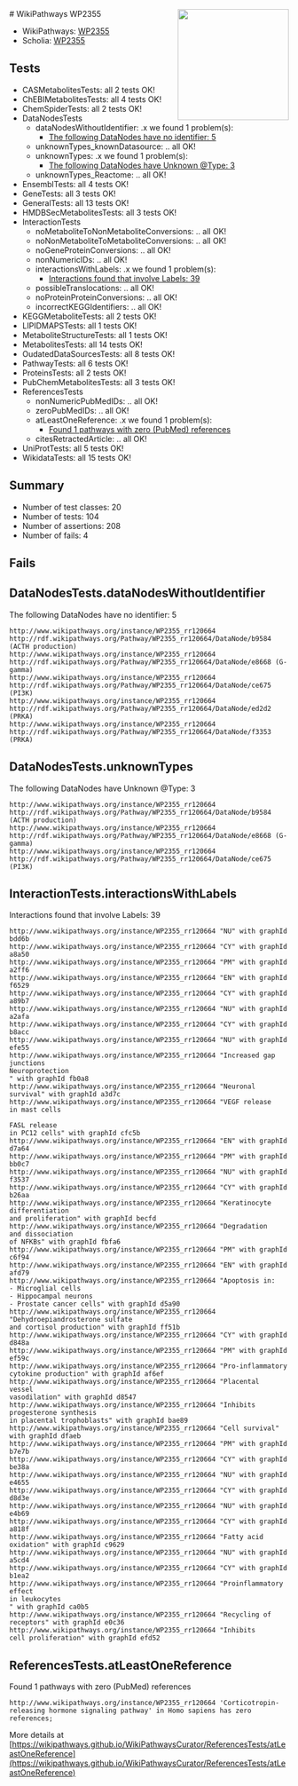 <img style="float: right; width: 200px" src="https://upload.wikimedia.org/wikipedia/commons/thumb/8/83/Wplogo_with_text_500.png/640px-Wplogo_with_text_500.png" />
# WikiPathways WP2355

* WikiPathways: [WP2355](https://wikipathways.org/pathways/WP2355)
* Scholia: [WP2355](https://scholia.toolforge.org/wikipathways/WP2355)
## Tests
* CASMetabolitesTests: all 2 tests OK!
* ChEBIMetabolitesTests: all 4 tests OK!
* ChemSpiderTests: all 2 tests OK!
* DataNodesTests
    * dataNodesWithoutIdentifier: .x we found 1 problem(s):
        * [The following DataNodes have no identifier: 5](#d2d32fa4)
    * unknownTypes_knownDatasource: .. all OK!
    * unknownTypes: .x we found 1 problem(s):
        * [The following DataNodes have Unknown @Type: 3](#839973e1)
    * unknownTypes_Reactome: .. all OK!
* EnsemblTests: all 4 tests OK!
* GeneTests: all 3 tests OK!
* GeneralTests: all 13 tests OK!
* HMDBSecMetabolitesTests: all 3 tests OK!
* InteractionTests
    * noMetaboliteToNonMetaboliteConversions: .. all OK!
    * noNonMetaboliteToMetaboliteConversions: .. all OK!
    * noGeneProteinConversions: .. all OK!
    * nonNumericIDs: .. all OK!
    * interactionsWithLabels: .x we found 1 problem(s):
        * [Interactions found that involve Labels: 39](#fe97a8ff)
    * possibleTranslocations: .. all OK!
    * noProteinProteinConversions: .. all OK!
    * incorrectKEGGIdentifiers: .. all OK!
* KEGGMetaboliteTests: all 2 tests OK!
* LIPIDMAPSTests: all 1 tests OK!
* MetaboliteStructureTests: all 1 tests OK!
* MetabolitesTests: all 14 tests OK!
* OudatedDataSourcesTests: all 8 tests OK!
* PathwayTests: all 6 tests OK!
* ProteinsTests: all 2 tests OK!
* PubChemMetabolitesTests: all 3 tests OK!
* ReferencesTests
    * nonNumericPubMedIDs: .. all OK!
    * zeroPubMedIDs: .. all OK!
    * atLeastOneReference: .x we found 1 problem(s):
        * [Found 1 pathways with zero (PubMed) references](#d0a459f0)
    * citesRetractedArticle: .. all OK!
* UniProtTests: all 5 tests OK!
* WikidataTests: all 15 tests OK!


## Summary

* Number of test classes: 20
* Number of tests: 104
* Number of assertions: 208
* Number of fails: 4

## Fails

<a name="d2d32fa4" />

## DataNodesTests.dataNodesWithoutIdentifier

The following DataNodes have no identifier: 5
```
http://www.wikipathways.org/instance/WP2355_rr120664 http://rdf.wikipathways.org/Pathway/WP2355_rr120664/DataNode/b9584 (ACTH production)
http://www.wikipathways.org/instance/WP2355_rr120664 http://rdf.wikipathways.org/Pathway/WP2355_rr120664/DataNode/e8668 (G-gamma)
http://www.wikipathways.org/instance/WP2355_rr120664 http://rdf.wikipathways.org/Pathway/WP2355_rr120664/DataNode/ce675 (PI3K)
http://www.wikipathways.org/instance/WP2355_rr120664 http://rdf.wikipathways.org/Pathway/WP2355_rr120664/DataNode/ed2d2 (PRKA)
http://www.wikipathways.org/instance/WP2355_rr120664 http://rdf.wikipathways.org/Pathway/WP2355_rr120664/DataNode/f3353 (PRKA)
```

<a name="839973e1" />

## DataNodesTests.unknownTypes

The following DataNodes have Unknown @Type: 3
```
http://www.wikipathways.org/instance/WP2355_rr120664 http://rdf.wikipathways.org/Pathway/WP2355_rr120664/DataNode/b9584 (ACTH production)
http://www.wikipathways.org/instance/WP2355_rr120664 http://rdf.wikipathways.org/Pathway/WP2355_rr120664/DataNode/e8668 (G-gamma)
http://www.wikipathways.org/instance/WP2355_rr120664 http://rdf.wikipathways.org/Pathway/WP2355_rr120664/DataNode/ce675 (PI3K)
```

<a name="fe97a8ff" />

## InteractionTests.interactionsWithLabels

Interactions found that involve Labels: 39
```
http://www.wikipathways.org/instance/WP2355_rr120664 "NU" with graphId bdd6b
http://www.wikipathways.org/instance/WP2355_rr120664 "CY" with graphId a8a50
http://www.wikipathways.org/instance/WP2355_rr120664 "PM" with graphId a2ff6
http://www.wikipathways.org/instance/WP2355_rr120664 "EN" with graphId f6529
http://www.wikipathways.org/instance/WP2355_rr120664 "CY" with graphId a89b7
http://www.wikipathways.org/instance/WP2355_rr120664 "NU" with graphId a2afa
http://www.wikipathways.org/instance/WP2355_rr120664 "CY" with graphId b8acc
http://www.wikipathways.org/instance/WP2355_rr120664 "NU" with graphId efe55
http://www.wikipathways.org/instance/WP2355_rr120664 "Increased gap junctions
Neuroprotection
" with graphId fb0a8
http://www.wikipathways.org/instance/WP2355_rr120664 "Neuronal
survival" with graphId a3d7c
http://www.wikipathways.org/instance/WP2355_rr120664 "VEGF release
in mast cells

FASL release
in PC12 cells" with graphId cfc5b
http://www.wikipathways.org/instance/WP2355_rr120664 "EN" with graphId d7a64
http://www.wikipathways.org/instance/WP2355_rr120664 "PM" with graphId bb0c7
http://www.wikipathways.org/instance/WP2355_rr120664 "NU" with graphId f3537
http://www.wikipathways.org/instance/WP2355_rr120664 "CY" with graphId b26aa
http://www.wikipathways.org/instance/WP2355_rr120664 "Keratinocyte
differentiation
and proliferation" with graphId becfd
http://www.wikipathways.org/instance/WP2355_rr120664 "Degradation
and dissociation
of NFKBs" with graphId fbfa6
http://www.wikipathways.org/instance/WP2355_rr120664 "PM" with graphId c6f94
http://www.wikipathways.org/instance/WP2355_rr120664 "EN" with graphId afd79
http://www.wikipathways.org/instance/WP2355_rr120664 "Apoptosis in:
- Microglial cells
- Hippocampal neurons
- Prostate cancer cells" with graphId d5a90
http://www.wikipathways.org/instance/WP2355_rr120664 "Dehydroepiandrosterone sulfate 
and cortisol production" with graphId ff51b
http://www.wikipathways.org/instance/WP2355_rr120664 "CY" with graphId d848a
http://www.wikipathways.org/instance/WP2355_rr120664 "PM" with graphId ef59c
http://www.wikipathways.org/instance/WP2355_rr120664 "Pro-inflammatory
cytokine production" with graphId af6ef
http://www.wikipathways.org/instance/WP2355_rr120664 "Placental
vessel
vasodilation" with graphId d8547
http://www.wikipathways.org/instance/WP2355_rr120664 "Inhibits progesterone synthesis 
in placental trophoblasts" with graphId bae89
http://www.wikipathways.org/instance/WP2355_rr120664 "Cell survival" with graphId dfaeb
http://www.wikipathways.org/instance/WP2355_rr120664 "PM" with graphId b7e7b
http://www.wikipathways.org/instance/WP2355_rr120664 "CY" with graphId be38a
http://www.wikipathways.org/instance/WP2355_rr120664 "NU" with graphId e4655
http://www.wikipathways.org/instance/WP2355_rr120664 "CY" with graphId d8d3e
http://www.wikipathways.org/instance/WP2355_rr120664 "NU" with graphId e4b69
http://www.wikipathways.org/instance/WP2355_rr120664 "CY" with graphId a818f
http://www.wikipathways.org/instance/WP2355_rr120664 "Fatty acid
oxidation" with graphId c9629
http://www.wikipathways.org/instance/WP2355_rr120664 "NU" with graphId a5cd4
http://www.wikipathways.org/instance/WP2355_rr120664 "CY" with graphId b1ea2
http://www.wikipathways.org/instance/WP2355_rr120664 "Proinflammatory effect 
in leukocytes
" with graphId ca0b5
http://www.wikipathways.org/instance/WP2355_rr120664 "Recycling of receptors" with graphId e0c36
http://www.wikipathways.org/instance/WP2355_rr120664 "Inhibits 
cell proliferation" with graphId efd52
```

<a name="d0a459f0" />

## ReferencesTests.atLeastOneReference

Found 1 pathways with zero (PubMed) references
```
http://www.wikipathways.org/instance/WP2355_rr120664 'Corticotropin-releasing hormone signaling pathway' in Homo sapiens has zero references; 
```

More details at [https://wikipathways.github.io/WikiPathwaysCurator/ReferencesTests/atLeastOneReference](https://wikipathways.github.io/WikiPathwaysCurator/ReferencesTests/atLeastOneReference)

